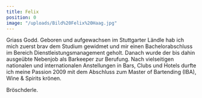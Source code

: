 ```yaml
---
title: Felix
position: 0
image: "/uploads/Bild%20Felix%20Haag.jpg"
---
```


Griass Godd. Geboren und aufgewachsen im Stuttgarter Ländle hab ich mich zuerst brav dem Studium gewidmet und mir einen Bachelorabschluss im Bereich Dienstleistungsmanagement geholt. Danach wurde der bis dahin ausgeübte Nebenjob als Barkeeper zur Berufung. Nach vielseitigen nationalen und internationalen Anstellungen in Bars, Clubs und Hotels durfte ich meine Passion 2009 mit dem Abschluss zum Master of Bartending (IBA), Wine & Spirits krönen. 

Bröschderle. 